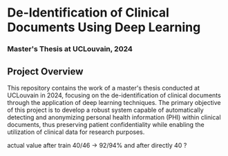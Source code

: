 # De-Identification of Clinical Documents Using Deep Learning
### Master's Thesis at UCLouvain, 2024

## Project Overview

This repository contains the work of a master's thesis conducted at UCLouvain in 2024, focusing on the de-identification of clinical documents through the application of deep learning techniques. The primary objective of this project is to develop a robust system capable of automatically detecting and anonymizing personal health information (PHI) within clinical documents, thus preserving patient confidentiality while enabling the utilization of clinical data for research purposes.


actual value after train 40/46 -> 92/94% and after directly 40 ?